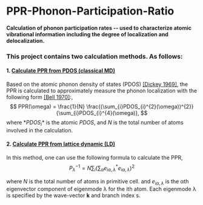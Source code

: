 # PPR-Phonon-Participation-Ratio
**Calculation of phonon participation rates -- used to characterize atomic vibrational information including the degree of localization and delocalization.**



### This project contains two calculation methods. As follows:

#### 1. [Calculate PPR from PDOS (classical MD)](https://github.com/Tingliangstu/PPR-Phonon-Participation-Ratio/tree/main/Calculate%20from%20PDOS)

Based on the atomic phonon density of states (PDOS) [[Dickey 1969]](https://doi.org/10.1103/PhysRev.188.1407), the PPR is calculated to approximately measure the phonon localization with the following form [[Bell 1970]](https://doi.org/10.1039/DF9705000055):,
$$
PPR(\omega) = \frac{1}{N} \frac{(\sum_{i}PDOS_{i}^{2}(\omega))^{2}}{\sum_{i}PDOS_{i}^{4}(\omega)},
$$
where $*PDOS_{i}*$ is the atomic *PDOS*, and *N* is the total number of atoms involved in the calculation.

#### 2. [Calculate PPR from lattice dynamic (LD)](https://github.com/Tingliangstu/PPR-Phonon-Participation-Ratio/tree/main/Calculate%20from%20LD)

In this method, one can use the following formula to calculate the PPR,  
$$
P_{\lambda}^{-1}=N \sum_{i}\left(\sum_{\alpha} e_{i \alpha, \lambda}^{*} e_{i \alpha, \lambda}\right)^{2}
$$

where *N* is the total number of atoms in primitive cell. and $e_{i \alpha, \lambda}$ is the αth eigenvector component of eigenmode λ for the ith atom. Each eigenmode λ is specified by the wave-vector **k** and branch index s. 

